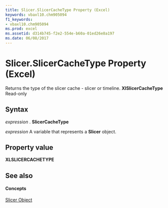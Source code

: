 ```yaml
---
title: Slicer.SlicerCacheType Property (Excel)
keywords: vbaxl10.chm905094
f1_keywords:
- vbaxl10.chm905094
ms.prod: excel
ms.assetid: d314b745-f2e2-554e-b60a-01ed26e8a197
ms.date: 06/08/2017
---
```



# Slicer.SlicerCacheType Property (Excel)

Returns the type of the slicer cache - slicer or timeline.  **XlSlicerCacheType** Read-only


## Syntax

 _expression_ . **SlicerCacheType**

 _expression_ A variable that represents a **Slicer** object.


## Property value

 **XLSLICERCACHETYPE**


## See also


#### Concepts


[Slicer Object](Excel.Slicer.md)

